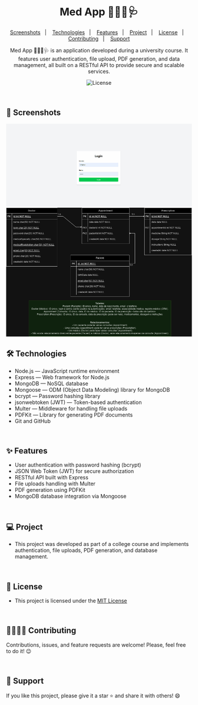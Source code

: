 <h1 align="center">Med App 👩🏻‍⚕️🩺</h1>

<p align="center">  
  <a href="#-screenshots">Screenshots</a>&nbsp;&nbsp;&nbsp;|&nbsp;&nbsp;&nbsp;
  <a href="#-technologies">Technologies</a>&nbsp;&nbsp;&nbsp;|&nbsp;&nbsp;&nbsp;
  <a href="#-features">Features</a>&nbsp;&nbsp;&nbsp;|&nbsp;&nbsp;&nbsp;
  <a href="#-project">Project</a>&nbsp;&nbsp;&nbsp;|&nbsp;&nbsp;&nbsp;
  <a href="#-license">License</a>&nbsp;&nbsp;&nbsp;|&nbsp;&nbsp;&nbsp;
  <a href="#-contributing">Contributing</a>&nbsp;&nbsp;&nbsp;|&nbsp;&nbsp;&nbsp;
  <a href="#support">Support</a>  
</p>

<p align="center">
  Med App 👩🏻‍⚕️🩺 is an application developed during a university course. It features user authentication, file upload, PDF generation, and data management, all built on a RESTful API to provide secure and scalable services.
</p>

<p align="center">
  <img alt="License" src="https://img.shields.io/static/v1?label=license&message=MIT&color=c920c9&labelColor=000000">
</p>

<br>

## 📸 Screenshots

<img src=".github/gif-do-projeto.gif" alt="gif do projeto">

<br>

<img src=".github/Diagrama-Entidade-Relacionamento(DER).png" alt="gif do projeto">

<br>

## 🛠 Technologies

- Node.js — JavaScript runtime environment
- Express — Web framework for Node.js
- MongoDB — NoSQL database
- Mongoose — ODM (Object Data Modeling) library for MongoDB
- bcrypt — Password hashing library
- jsonwebtoken (JWT) — Token-based authentication
- Multer — Middleware for handling file uploads
- PDFKit — Library for generating PDF documents
- Git and GitHub

<br>

## ✨ Features

- User authentication with password hashing (bcrypt)
- JSON Web Token (JWT) for secure authorization
- RESTful API built with Express
- File uploads handling with Multer
- PDF generation using PDFKit
- MongoDB database integration via Mongoose

<br>

## 💻 Project

- This project was developed as part of a college course and implements authentication, file uploads, PDF generation, and database management.

<br>

## 📜 License

- This project is licensed under the [MIT License](https://choosealicense.com/licenses/mit/)

<br>

## 🫱🏻‍🫲🏻 Contributing

<p> Contributions, issues, and feature requests are welcome! Please, feel free to do it! 😉 </p>

<br>

## 🌟 Support

<p> If you like this project, please give it a star ⭐ and share it with others! 😄 </p>

